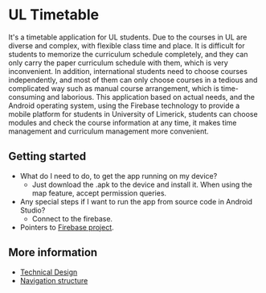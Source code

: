 # UL Timetable
It's a timetable application for UL students.
Due to the courses in UL are diverse and complex, with flexible class time and place. It is difficult for students to memorize the curriculum schedule completely, and they can only carry the paper curriculum schedule with them, which is very inconvenient. In addition, international students need to choose courses independently, and most of them can only choose courses in a tedious and complicated way such as manual course arrangement, which is time-consuming and laborious. 
This application based on actual needs, and the Android operating system, using the Firebase technology to provide a mobile platform for students in University of Limerick, students can choose modules and check the course information at any time, it makes time management and curriculum management more convenient.
## Getting started
* What do I need to do, to get the app running on my device?
  * Just download the .apk to the device and install it. When using the map feature, accept permission queries.
* Any special steps if I want to run the app from source code in Android Studio?
  * Connect to the firebase.
* Pointers to [Firebase project](https://console.firebase.google.com/project/ul-timetable-fb34b/overview).
## More information
* [Technical Design](https://github.com/Frank980502/Group16/blob/master/design.md)
* [Navigation structure](https://github.com/Frank980502/Group16/blob/master/structure.md)
